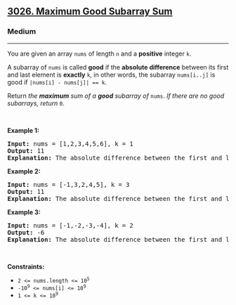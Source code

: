 <h2><a href="https://leetcode.com/problems/maximum-good-subarray-sum/solutions/">3026. Maximum Good Subarray Sum</a></h2><h3>Medium</h3><hr><p>You are given an array <code>nums</code> of length <code>n</code> and a <strong>positive</strong> integer <code>k</code>.</p>

<p>A <span data-keyword="subarray-nonempty">subarray</span> of <code>nums</code> is called <strong>good</strong> if the <strong>absolute difference</strong> between its first and last element is <strong>exactly</strong> <code>k</code>, in other words, the subarray <code>nums[i..j]</code> is good if <code>|nums[i] - nums[j]| == k</code>.</p>

<p>Return <em>the <strong>maximum</strong> sum of a <strong>good</strong> subarray of </em><code>nums</code>. <em>If there are no good subarrays</em><em>, return </em><code>0</code>.</p>

<p>&nbsp;</p>
<p><strong class="example">Example 1:</strong></p>

<pre>
<strong>Input:</strong> nums = [1,2,3,4,5,6], k = 1
<strong>Output:</strong> 11
<strong>Explanation:</strong> The absolute difference between the first and last element<!-- notionvc: 2a6d66c9-0149-4294-b267-8be9fe252de9 --> must be 1 for a good subarray. All the good subarrays are: [1,2], [2,3], [3,4], [4,5], and [5,6]. The maximum subarray sum is 11 for the subarray [5,6].
</pre>

<p><strong class="example">Example 2:</strong></p>

<pre>
<strong>Input:</strong> nums = [-1,3,2,4,5], k = 3
<strong>Output:</strong> 11
<strong>Explanation:</strong> The absolute difference between the first and last element<!-- notionvc: 2a6d66c9-0149-4294-b267-8be9fe252de9 --> must be 3 for a good subarray. All the good subarrays are: [-1,3,2], and [2,4,5]. The maximum subarray sum is 11 for the subarray [2,4,5].
</pre>

<p><strong class="example">Example 3:</strong></p>

<pre>
<strong>Input:</strong> nums = [-1,-2,-3,-4], k = 2
<strong>Output:</strong> -6
<strong>Explanation:</strong> The absolute difference between the first and last element<!-- notionvc: 2a6d66c9-0149-4294-b267-8be9fe252de9 --> must be 2 for a good subarray. All the good subarrays are: [-1,-2,-3], and [-2,-3,-4]. The maximum subarray sum is -6 for the subarray [-1,-2,-3].
</pre>

<p>&nbsp;</p>
<p><strong>Constraints:</strong></p>

<ul>
	<li><code>2 &lt;= nums.length &lt;= 10<sup>5</sup></code></li>
	<li><code>-10<sup>9</sup> &lt;= nums[i] &lt;= 10<sup>9</sup></code></li>
	<li><code>1 &lt;= k &lt;= 10<sup>9</sup></code></li>
</ul>
